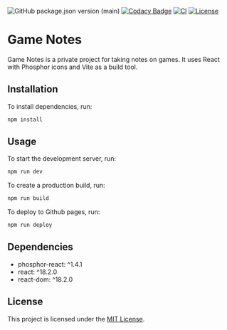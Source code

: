 ![GitHub package.json version (main)](https://img.shields.io/github/package-json/v/EdTonatto/game-notes/main?label=main)
[![Codacy Badge](https://app.codacy.com/project/badge/Grade/b7fbfe896b3748fcbfef346f14eebafe)](https://app.codacy.com/gh/EdTonatto/game-notes/dashboard?utm_source=gh&utm_medium=referral&utm_content=&utm_campaign=Badge_grade)
[![CI](https://github.com/EdTonatto/game-notes/actions/workflows/main.yml/badge.svg)](https://github.com/EdTonatto/game-notes/actions/workflows/main.yml)
[![License](https://img.shields.io/github/license/EdTonatto/game-notes.svg)](https://github.com/EdTonatto/game-notes/blob/main/LICENSE)

# Game Notes

Game Notes is a private project for taking notes on games. It uses React with Phosphor icons and Vite as a build tool.

## Installation

To install dependencies, run:

```bash
npm install
```

## Usage

To start the development server, run:

```bash
npm run dev
```

To create a production build, run:

```bash
npm run build
```

To deploy to Github pages, run:

```bash
npm run deploy
```

## Dependencies

  - phosphor-react: ^1.4.1
  - react: ^18.2.0
  - react-dom: ^18.2.0

## License

This project is licensed under the [MIT License](https://opensource.org/licenses/MIT).
